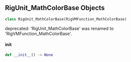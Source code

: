 ## RigUnit_MathColorBase Objects

```python
class RigUnit_MathColorBase(RigVMFunction_MathColorBase)
```

deprecated: 'RigUnit_MathColorBase' was renamed to 'RigVMFunction_MathColorBase'.

<a id="unreal.RigUnit_MathColorBase.__init__"></a>

#### __init__

```python
def __init__() -> None
```

<a id="unreal.RigVMFunction_MathColorBinaryOp"></a>